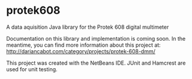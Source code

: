 # protek608
A data aquisition Java library for the Protek 608 digital multimeter

Documentation on this library and implementation is coming soon.
In the meantime, you can find more information about this project at:
http://dariancabot.com/category/projects/protek-608-dmm/

This project was created with the NetBeans IDE.
JUnit and Hamcrest are used for unit testing.
